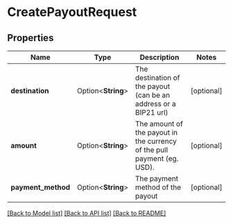 # CreatePayoutRequest

## Properties

Name | Type | Description | Notes
------------ | ------------- | ------------- | -------------
**destination** | Option<**String**> | The destination of the payout (can be an address or a BIP21 url) | [optional]
**amount** | Option<**String**> | The amount of the payout in the currency of the pull payment (eg. USD). | [optional]
**payment_method** | Option<**String**> | The payment method of the payout | [optional]

[[Back to Model list]](../README.md#documentation-for-models) [[Back to API list]](../README.md#documentation-for-api-endpoints) [[Back to README]](../README.md)


